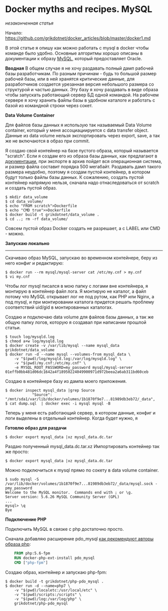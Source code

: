 Docker myths and recipes. MySQL 
========
*незаконченная статья*

Начало: https://github.com/grikdotnet/docker_articles/blob/master/docker1.md

В этой статье я опишу как можно работать с mysql в docker чтобы команде было удобно.
Основные алгоритмы хорошо описаны в документации к образу [MySQL](https://hub.docker.com/r/mysql/mysql-server/), который предоставляет Oracle.

**Вводная**
В общем случае я не хочу раздавать полный дамп рабочей базы разработчикам.
По разным причинам - будь то большой размер рабочей базы, или в ней хранятся критические данные, для разработчиков
создается урезанная версия небольшого размера со структурой и частью данных.
Эту базу я хочу раздавать в виде образа чтобы запускать работающий сервер БД одной командой.
На рабочем сервере я хочу хранить файлы базы в удобном каталоге и работать с базой из командной строки через сокет.


**Data Volume Container**

Для файлов базы данных я использую так называемый Data Volume сontainer, который у меня ассоциациируется с data transfer object.
Данные из data volume нельзя экспортировать через export, save, а так же не включаются в образ при commit.

Я создаю свой контейнер на базе пустого образа, который называется "scratch".
Если я создам его из образа базы данных, как предлагают в [документации](https://docs.docker.com/userguide/dockervolumes/#creating-and-mounting-a-data-volume-container), при экспорте в архив пойдет вся
операционная система, и размер файла составит порядка 500 мегабайт. Раздавать дамп такого размера неудобно, поэтому я
создам пустой контейнер, в котором будут только файлы базы данных.
К сожалению, создать пустой контейнер напрямую нельзя, сначала надо отнаследоваться от scratch и создать пустой образ.
```console
$ mkdir data_volume
$ cd data_volume/
$ echo "FROM scratch">Dockerfile
$ echo "CMD true">>Dockerfile
$ docker build -t grikdotnet/data_volume .
$ cd ..; rm -rf data_volume/
```
Совсем пустой образ Docker создать не разрешает, а с LABEL или CMD - можно.

**Запускаю локально**
****
Скачиваю образ MySQL, запускаю во временном контейнере, беру из него конфиг и редактирую:
```console
$ docker run --rm mysql/mysql-server cat /etc/my.cnf > my.cnf
$ vi my.cnf
```

Чтобы лог mysql писался в мою папку с логами вне контейнера, я монтирую в контейнер файл лога. Я монтирую не каталог, а файл потому что MySQL открывает лог не под рутом, как PHP или Nginx, а под mysql, и при монтировании каталога придется решать проблему соответствий uid/gid в монтированных каталогах.

Создаю и подключаю data volume для файлов базы данных, а так же общую папку логов, которую я создавал при написании прошлой статьи.
```console
$ touch log/mysqld.log
$ chmod a+w log/mysqld.log
$ docker create -v /var/lib/mysql --name mysql_data grikdotnet/data_volume
$ docker run -d --name mysql --volumes-from mysql_data \
    -v "$(pwd)/log/mysqld.log:/var/log/mysqld.log" \
    -v "$(pwd)/my.cnf:/etc/my.cnf" \
    -e MYSQL_ROOT_PASSWORD=my_password mysql/mysql-server
01effb0bb481d06dc1642a4f18950224049900971d972beea2a6ab311bd60ceb
```
Создаю в контейнере базу из дампа моего приложения.
```
$ docker inspect mysql_data |grep Source
            "Source": "/mnt/sda1/var/lib/docker/volumes/1b1870f9e7...81989db3eb72/_data",
$ cat dump.sql  | docker exec -i mysql mysql -B
```
Теперь у меня есть работающий сервер, в котором данные, конфиг и логи выделены в отдельный контейнер.
Когда будет нужно, я

**Готовлю образ для раздачи**


```
$ docker export mysql_data |xz mysql_data.dc.tar
```
Раздаю полученный mysql_data.dc.tar.xz
Импортировать контейнер так же просто:
```
$ docker export mysql_data |xz mysql_data.dc.tar
```


Можно подключиться к mysql прямо по сокету в data volume container.
```console
$ sudo mysql -S /var/lib/docker/volumes/1b1870f9e7...81989db3eb72/_data/mysql.sock -pmy_password
Welcome to the MySQL monitor.  Commands end with ; or \g.
Server version: 5.6.26 MySQL Community Server (GPL)
...
mysql> \q
Bye
```

**Подключение PHP**

Подключить MySQL в связке с php достаточно просто.

Сначала добавляю расширение pdo_mysql [как рекомендуют авторы образа php](https://github.com/docker-library/docs/blob/master/php/README.md):

```dockerfile
	FROM php:5.6-fpm
	RUN docker-php-ext-install pdo_mysql
	CMD ["php-fpm"]
```
Создаю образ, контейнер и запускаю php-fpm:
```console
$ docker build -t grikdotnet/php-pdo_mysql .
$ docker run -d --name=php7 \
	-v "$(pwd)/localetc:/usr/local/etc" \
	-v "$(pwd)/scripts:/scripts" \
	-v "$(pwd)/log:/var/log/php" \
	grikdotnet/php-pdo_mysql
```

